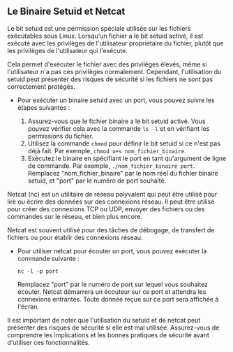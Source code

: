 ## Le Binaire Setuid et Netcat

Le bit setuid est une permission spéciale utilisée sur les fichiers exécutables sous Linux. Lorsqu'un fichier a le bit setuid activé, il est exécuté avec les privilèges de l'utilisateur propriétaire du fichier, plutôt que les privilèges de l'utilisateur qui l'exécute.

Cela permet d'exécuter le fichier avec des privilèges élevés, même si l'utilisateur n'a pas ces privilèges normalement. Cependant, l'utilisation du setuid peut présenter des risques de sécurité si les fichiers ne sont pas correctement protégés.

- Pour exécuter un binaire setuid avec un port, vous pouvez suivre les étapes suivantes :
  
  1. Assurez-vous que le fichier binaire a le bit setuid activé. Vous pouvez vérifier cela avec la commande `ls -l` et en vérifiant les permissions du fichier.
  2. Utilisez la commande `chmod` pour définir le bit setuid si ce n'est pas déjà fait. Par exemple, `chmod u+s nom_fichier_binaire`.
  3. Exécutez le binaire en spécifiant le port en tant qu'argument de ligne de commande. Par exemple, `./nom_fichier_binaire port`.
      Remplacez "nom_fichier_binaire" par le nom réel du fichier binaire setuid, et "port" par le numéro de port souhaité.

Netcat (nc) est un utilitaire de réseau polyvalent qui peut être utilisé pour lire ou écrire des données sur des connexions réseau. Il peut être utilisé pour créer des connexions TCP ou UDP, envoyer des fichiers ou des commandes sur le réseau, et bien plus encore.

Netcat est souvent utilisé pour des tâches de débogage, de transfert de fichiers ou pour établir des connexions réseau.

- Pour utiliser netcat pour écouter un port, vous pouvez exécuter la commande suivante :
  ```
  nc -l -p port
  ```
  Remplacez "port" par le numéro de port sur lequel vous souhaitez écouter. Netcat démarrera un écouteur sur ce port et attendra les connexions entrantes. Toute donnée reçue sur ce port sera affichée à l'écran.

Il est important de noter que l'utilisation du setuid et de netcat peut présenter des risques de sécurité si elle est mal utilisée. Assurez-vous de comprendre les implications et les bonnes pratiques de sécurité avant d'utiliser ces fonctionnalités.
